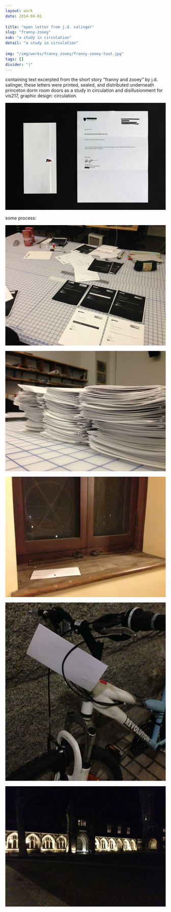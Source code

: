```yaml
---
layout: work
date: 2014-04-01

title: "open letter from j.d. salinger"
slug: "franny-zooey"
sub: "a study in circulation"
detail: "a study in circulation"

img: "/img/works/franny_zooey/franny-zooey-tout.jpg"
tags: []
divider: "|"
---
```


containing text excerpted from the short story “franny and zooey” by j.d. salinger, these letters were printed, sealed, and distributed underneath princeton dorm room doors as a study in circulation and disillusionment for vis217, graphic design: circulation.

![franny zooey letter](/img/works/franny_zooey/letter-full.jpg)

some process:

![franny zooey letter](/img/works/franny_zooey/process-1.jpg)

![franny zooey letter](/img/works/franny_zooey/process-2.jpg)

![franny zooey letter](/img/works/franny_zooey/process-3.jpg)

![franny zooey letter](/img/works/franny_zooey/process-4.jpg)

![franny zooey letter](/img/works/franny_zooey/process-5.jpg)
